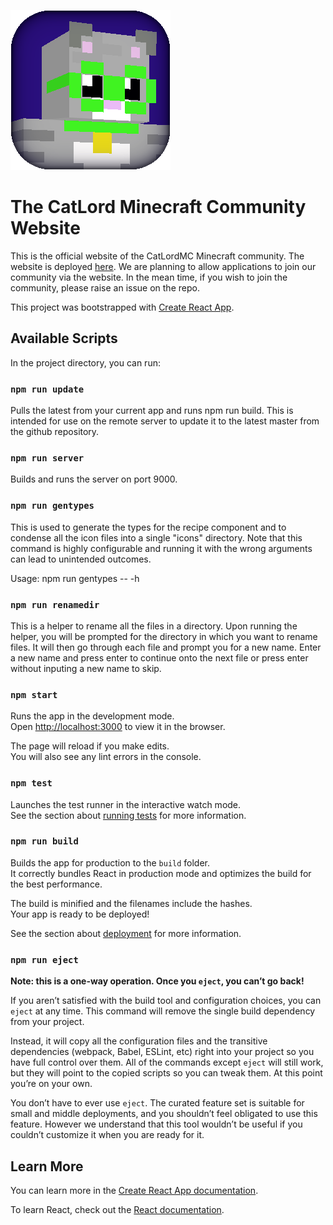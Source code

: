 ![alt text](https://raw.githubusercontent.com/bcheidemann/catlord-website/master/public/icon.png)

# The CatLord Minecraft Community Website

This is the official website of the CatLordMC Minecraft community. The website is deployed [here](http://www.catlord.co.uk/). We are planning to allow applications to join our community via the website. In the mean time, if you wish to join the community, please raise an issue on the repo.

This project was bootstrapped with [Create React App](https://github.com/facebook/create-react-app).

## Available Scripts

In the project directory, you can run:

### `npm run update`

Pulls the latest from your current app and runs npm run build.
This is intended for use on the remote server to update it to the latest master from the github repository.

### `npm run server`

Builds and runs the server on port 9000.

### `npm run gentypes`

This is used to generate the types for the recipe component and to condense all the icon files into a single "icons" directory. Note that this command is highly configurable and running it with the wrong arguments can lead to unintended outcomes.

Usage: npm run gentypes -- -h

### `npm run renamedir`

This is a helper to rename all the files in a directory. Upon running the helper, you will be prompted for the directory in which you want to rename files. It will then go through each file and prompt you for a new name. Enter a new name and press enter to continue onto the next file or press enter without inputing a new name to skip.

### `npm start`

Runs the app in the development mode.<br />
Open [http://localhost:3000](http://localhost:3000) to view it in the browser.

The page will reload if you make edits.<br />
You will also see any lint errors in the console.

### `npm test`

Launches the test runner in the interactive watch mode.<br />
See the section about [running tests](https://facebook.github.io/create-react-app/docs/running-tests) for more information.

### `npm run build`

Builds the app for production to the `build` folder.<br />
It correctly bundles React in production mode and optimizes the build for the best performance.

The build is minified and the filenames include the hashes.<br />
Your app is ready to be deployed!

See the section about [deployment](https://facebook.github.io/create-react-app/docs/deployment) for more information.

### `npm run eject`

**Note: this is a one-way operation. Once you `eject`, you can’t go back!**

If you aren’t satisfied with the build tool and configuration choices, you can `eject` at any time. This command will remove the single build dependency from your project.

Instead, it will copy all the configuration files and the transitive dependencies (webpack, Babel, ESLint, etc) right into your project so you have full control over them. All of the commands except `eject` will still work, but they will point to the copied scripts so you can tweak them. At this point you’re on your own.

You don’t have to ever use `eject`. The curated feature set is suitable for small and middle deployments, and you shouldn’t feel obligated to use this feature. However we understand that this tool wouldn’t be useful if you couldn’t customize it when you are ready for it.

## Learn More

You can learn more in the [Create React App documentation](https://facebook.github.io/create-react-app/docs/getting-started).

To learn React, check out the [React documentation](https://reactjs.org/).
